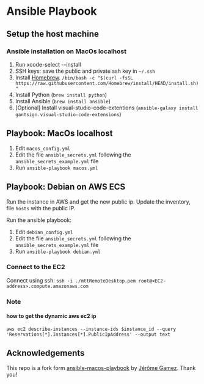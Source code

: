 # Ansible Playbook

## Setup the host machine

### Ansible installation on MacOs localhost

1. Run xcode-select --install
2. SSH keys: save the public and private ssh key in `~/.ssh`
3. Install [Homebrew](https://brew.sh). `/bin/bash -c "$(curl -fsSL https://raw.githubusercontent.com/Homebrew/install/HEAD/install.sh)" `
5. Install Python (`brew install python`)
6. Install Ansible (`brew install ansible`)
7. [Optional] Install visual-studio-code-extentions (`ansible-galaxy install gantsign.visual-studio-code-extensions`)

## Playbook: MacOs localhost

1. Edit `macos_config.yml`
2. Edit the file `ansible_secrets.yml` following the `ansible_secrets_example.yml` file
3. Run `ansible-playbook macos.yml`

## Playbook: Debian on AWS ECS

Run the instance in AWS and get the new public ip. Update the inventory, file `hosts` with the public IP.

Run the ansible playbook:

1. Edit `debian_config.yml`
2. Edit the file `ansible_secrets.yml` following the `ansible_secrets_example.yml` file
3. Run `ansible-playbook debian.yml`

### Connect to the EC2

Connect using ssh:
`ssh -i ./mttRemoteDesktop.pem root@<EC2-address>.compute.amazonaws.com`

### Note

#### how to get the dynamic aws ec2 ip

`aws ec2 describe-instances --instance-ids $instance_id --query 'Reservations[*].Instances[*].PublicIpAddress' --output text`


## Acknowledgements

This repo is a fork form [ansible-macos-playbook](https://github.com/jeromegamez/ansible-macos-playbook) by [Jérôme Gamez](https://github.com/jeromegamez). Thank you!
